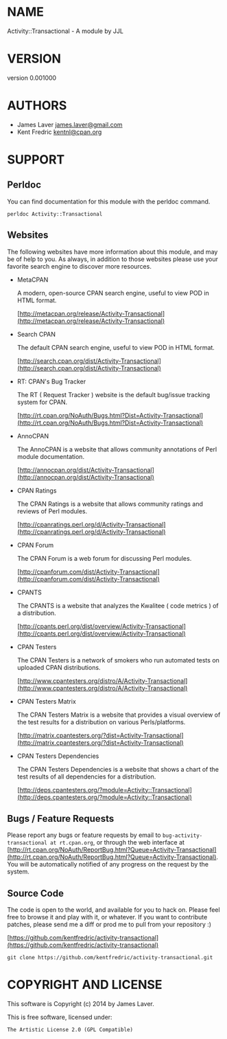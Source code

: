 # NAME

Activity::Transactional - A module by JJL

# VERSION

version 0.001000

# AUTHORS

- James Laver <james.laver@gmail.com>
- Kent Fredric <kentnl@cpan.org>

# SUPPORT

## Perldoc

You can find documentation for this module with the perldoc command.

    perldoc Activity::Transactional

## Websites

The following websites have more information about this module, and may be of help to you. As always,
in addition to those websites please use your favorite search engine to discover more resources.

- MetaCPAN

    A modern, open-source CPAN search engine, useful to view POD in HTML format.

    [http://metacpan.org/release/Activity-Transactional](http://metacpan.org/release/Activity-Transactional)

- Search CPAN

    The default CPAN search engine, useful to view POD in HTML format.

    [http://search.cpan.org/dist/Activity-Transactional](http://search.cpan.org/dist/Activity-Transactional)

- RT: CPAN's Bug Tracker

    The RT ( Request Tracker ) website is the default bug/issue tracking system for CPAN.

    [http://rt.cpan.org/NoAuth/Bugs.html?Dist=Activity-Transactional](http://rt.cpan.org/NoAuth/Bugs.html?Dist=Activity-Transactional)

- AnnoCPAN

    The AnnoCPAN is a website that allows community annotations of Perl module documentation.

    [http://annocpan.org/dist/Activity-Transactional](http://annocpan.org/dist/Activity-Transactional)

- CPAN Ratings

    The CPAN Ratings is a website that allows community ratings and reviews of Perl modules.

    [http://cpanratings.perl.org/d/Activity-Transactional](http://cpanratings.perl.org/d/Activity-Transactional)

- CPAN Forum

    The CPAN Forum is a web forum for discussing Perl modules.

    [http://cpanforum.com/dist/Activity-Transactional](http://cpanforum.com/dist/Activity-Transactional)

- CPANTS

    The CPANTS is a website that analyzes the Kwalitee ( code metrics ) of a distribution.

    [http://cpants.perl.org/dist/overview/Activity-Transactional](http://cpants.perl.org/dist/overview/Activity-Transactional)

- CPAN Testers

    The CPAN Testers is a network of smokers who run automated tests on uploaded CPAN distributions.

    [http://www.cpantesters.org/distro/A/Activity-Transactional](http://www.cpantesters.org/distro/A/Activity-Transactional)

- CPAN Testers Matrix

    The CPAN Testers Matrix is a website that provides a visual overview of the test results for a distribution on various Perls/platforms.

    [http://matrix.cpantesters.org/?dist=Activity-Transactional](http://matrix.cpantesters.org/?dist=Activity-Transactional)

- CPAN Testers Dependencies

    The CPAN Testers Dependencies is a website that shows a chart of the test results of all dependencies for a distribution.

    [http://deps.cpantesters.org/?module=Activity::Transactional](http://deps.cpantesters.org/?module=Activity::Transactional)

## Bugs / Feature Requests

Please report any bugs or feature requests by email to `bug-activity-transactional at rt.cpan.org`, or through
the web interface at [http://rt.cpan.org/NoAuth/ReportBug.html?Queue=Activity-Transactional](http://rt.cpan.org/NoAuth/ReportBug.html?Queue=Activity-Transactional). You will be automatically notified of any
progress on the request by the system.

## Source Code

The code is open to the world, and available for you to hack on. Please feel free to browse it and play
with it, or whatever. If you want to contribute patches, please send me a diff or prod me to pull
from your repository :)

[https://github.com/kentfredric/activity-transactional](https://github.com/kentfredric/activity-transactional)

    git clone https://github.com/kentfredric/activity-transactional.git

# COPYRIGHT AND LICENSE

This software is Copyright (c) 2014 by James Laver.

This is free software, licensed under:

    The Artistic License 2.0 (GPL Compatible)
